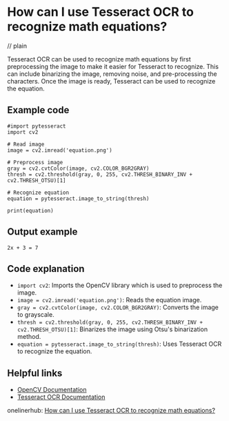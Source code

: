# How can I use Tesseract OCR to recognize math equations?
// plain

Tesseract OCR can be used to recognize math equations by first preprocessing the image to make it easier for Tesseract to recognize. This can include binarizing the image, removing noise, and pre-processing the characters. Once the image is ready, Tesseract can be used to recognize the equation.

## Example code

```
#import pytesseract
import cv2

# Read image
image = cv2.imread('equation.png')

# Preprocess image
gray = cv2.cvtColor(image, cv2.COLOR_BGR2GRAY)
thresh = cv2.threshold(gray, 0, 255, cv2.THRESH_BINARY_INV + cv2.THRESH_OTSU)[1]

# Recognize equation
equation = pytesseract.image_to_string(thresh)

print(equation)
```

## Output example

```
2x + 3 = 7
```

## Code explanation

- `import cv2`: Imports the OpenCV library which is used to preprocess the image.
- `image = cv2.imread('equation.png')`: Reads the equation image.
- `gray = cv2.cvtColor(image, cv2.COLOR_BGR2GRAY)`: Converts the image to grayscale.
- `thresh = cv2.threshold(gray, 0, 255, cv2.THRESH_BINARY_INV + cv2.THRESH_OTSU)[1]`: Binarizes the image using Otsu's binarization method.
- `equation = pytesseract.image_to_string(thresh)`: Uses Tesseract OCR to recognize the equation.

## Helpful links
- [OpenCV Documentation](https://opencv.org/docs/)
- [Tesseract OCR Documentation](https://tesseract-ocr.github.io/tessdoc/Home.html)

onelinerhub: [How can I use Tesseract OCR to recognize math equations?](https://onelinerhub.com/tesseract-ocr/how-can-i-use-tesseract-ocr-to-recognize-math-equations)